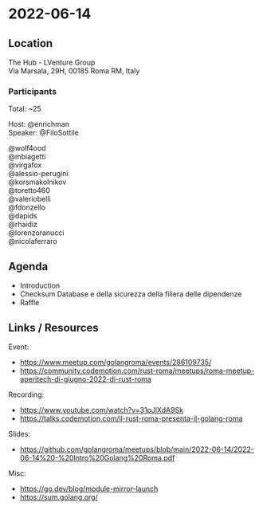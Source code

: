 # 2022-06-14

## Location

The Hub - LVenture Group  
Via Marsala, 29H, 00185 Roma RM, Italy

### Participants

Total: ~25

Host: @enrichman  
Speaker: @FiloSottile

@wolf4ood  
@mbiagetti  
@virgafox  
@alessio-perugini  
@korsmakolnikov  
@toretto460  
@valeriobelli  
@fdonzello  
@dapids  
@rhaidiz  
@lorenzoranucci  
@nicolaferraro  

## Agenda
- Introduction
- Checksum Database e della sicurezza della filiera delle dipendenze
- Raffle

## Links / Resources

Event:
- https://www.meetup.com/golangroma/events/286109735/
- https://community.codemotion.com/rust-roma/meetups/roma-meetup-aperitech-di-giugno-2022-di-rust-roma

Recording:
- https://www.youtube.com/watch?v=31pJlXdA9Sk
- https://talks.codemotion.com/il-rust-roma-presenta-il-golang-roma

Slides:
- https://github.com/golangroma/meetups/blob/main/2022-06-14/2022-06-14%20-%20Intro%20Golang%20Roma.pdf

Misc:
 - https://go.dev/blog/module-mirror-launch
 - https://sum.golang.org/

